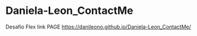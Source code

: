# Daniela-Leon_ContactMe
Desafio Flex
link PAGE https://danileono.github.io/Daniela-Leon_ContactMe/
